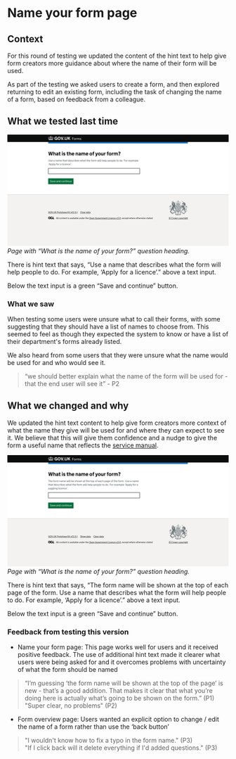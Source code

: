 # Name your form page

## Context

For this round of testing we updated the content of the hint text to help give form creators more guidance about where the name of their form will be used.  

As part of the testing we asked users to create a form, and then explored returning to edit an existing form, including the task of changing the name of a form, based on feedback from a colleague.  

## What we tested last time

![Old version of what is the name of your form question page. Screenshot](../../prototype-version-1/screenshots/002-Create-a-form.png)  
*Page with “What is the name of your form?” question heading.*

There is hint text that says, “Use a name that describes what the form will help people to do. For example, ‘Apply for a licence’.” above a text input.

Below the text input is a green “Save and continue” button.

### What we saw

When testing some users were unsure what to call their forms, with some suggesting that they should have a list of names to choose from. This seemed to feel as though they expected the system to know or have a list of their department's forms already listed.  

We also heard from some users that they were unsure what the name would be used for and who would see it.  
> “we should better explain what the name of the form will be used for - that the end user will see it” - P2

## What we changed and why

We updated the hint text content to help give form creators more context of what the name they give will be used for and where they can expect to see it. We believe that this will give them confidence and a nudge to give the form a useful name that reflects the [service manual](https://www.gov.uk/service-manual/design/naming-your-service).

![Newer version of what is the name of your form question page. Screenshot](../screenshots/002-Create-a-form.png)  
*Page with “What is the name of your form?” question heading.*

There is hint text that says, “The form name will be shown at the top of each page of the form. Use a name that describes what the form will help people to do. For example, ‘Apply for a licence’.” above a text input.

Below the text input is a green “Save and continue” button.

### Feedback from testing this version 

- Name your form page: This page works well for users and it received positive feedback. The use of additional hint text made it clearer what users were being asked for and it overcomes problems with uncertainty of what the form should be named
> “I’m guessing ‘the form name will be shown at the top of the page’ is new - that’s a good addition. That makes it clear that what you’re doing here is actually what’s going to be shown on the form.” (P1)  
> "Super clear, no problems" (P2)  

- Form overview page: Users wanted an explicit option to change / edit the name of a form rather than use the ‘back button’
> "I wouldn't know how to fix a typo in the form name." (P3)  
> "If I click back will it delete everything if I'd added questions." (P3)  
